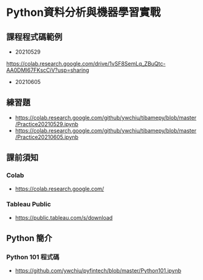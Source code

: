 # Python資料分析與機器學習實戰

## 課程程式碼範例

- 20210529 

https://colab.research.google.com/drive/1vSF8SemLq_ZBuQtc-AA0DMI67FKscCiV?usp=sharing

- 20210605


## 練習題
- https://colab.research.google.com/github/ywchiu/tibamepy/blob/master/Practice20210529.ipynb
- https://colab.research.google.com/github/ywchiu/tibamepy/blob/master/Practice20210605.ipynb



## 課前須知

### Colab
- https://colab.research.google.com/

### Tableau Public
- https://public.tableau.com/s/download

## Python 簡介

### Python 101 程式碼
- https://github.com/ywchiu/pyfintech/blob/master/Python101.ipynb
